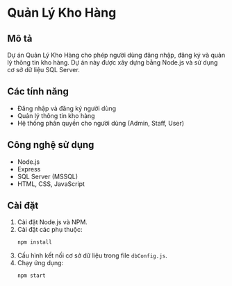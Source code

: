 # Quản Lý Kho Hàng

## Mô tả

Dự án Quản Lý Kho Hàng cho phép người dùng đăng nhập, đăng ký và quản lý thông tin kho hàng. Dự án này được xây dựng bằng Node.js và sử dụng cơ sở dữ liệu SQL Server.

## Các tính năng

- Đăng nhập và đăng ký người dùng
- Quản lý thông tin kho hàng
- Hệ thống phân quyền cho người dùng (Admin, Staff, User)

## Công nghệ sử dụng

- Node.js
- Express
- SQL Server (MSSQL)
- HTML, CSS, JavaScript

## Cài đặt

1. Cài đặt Node.js và NPM.
2. Cài đặt các phụ thuộc:
   ```bash
   npm install
   ```
3. Cấu hình kết nối cơ sở dữ liệu trong file `dbConfig.js`.
4. Chạy ứng dụng:
   ```bash
   npm start
   ```
